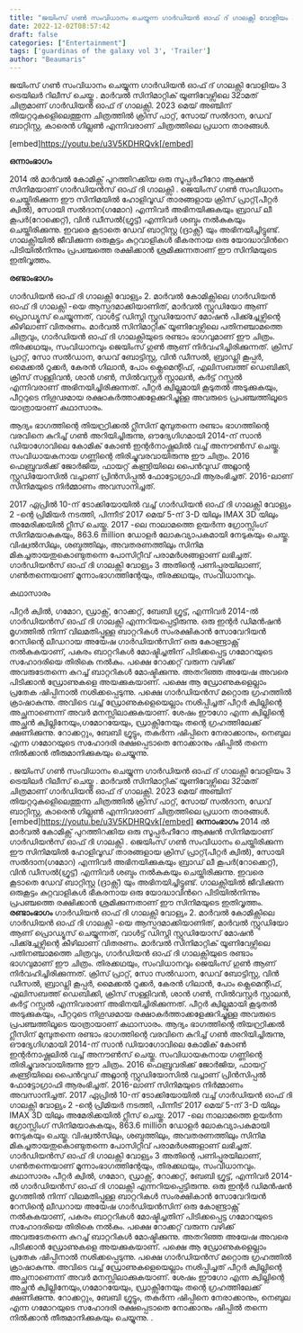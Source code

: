 ```yaml
---
title: "ജയിംസ് ഗൺ സംവിധാനം ചെയ്യുന്ന ഗാർഡിയൻ ഓഫ് ദ് ഗാലക്സി വോളിയം 3 ട്രെയിലർ റിലീസ് ചെയ്തു"
date: 2022-12-02T08:57:42
draft: false
categories: ["Entertainment"]
tags: ['guardinas of the galaxy vol 3', 'Trailer']
author: "Beaumaris"
---
```


ജയിംസ് ഗൺ സംവിധാനം ചെയ്യുന്ന ഗാർഡിയൻ ഓഫ് ദ് ഗാലക്സി വോളിയം 3 ട്രെയിലർ റിലീസ് ചെയ്തു . മാർവൽ സിനിമാറ്റിക് യൂണിവേഴ്സിലെ 32ാമത് ചിത്രമാണ് ഗാർഡിയൻ ഓഫ് ദ് ഗാലക്സി. 2023 മെയ് അഞ്ചിന് തിയറ്ററുകളിെലെത്തുന്ന ചിത്രത്തിൽ ക്രിസ് പാറ്റ്, സോയ് സൽദാന, ഡേവ് ബാറ്റിസ്റ്റ, കാരെൻ ഗില്ലൺ എന്നിവരാണ് ചിത്രത്തിലെ പ്രധാന താരങ്ങൾ.

[embed]https://youtu.be/u3V5KDHRQvk[/embed]

<strong>ഒന്നാംഭാഗം</strong>

2014 ല്‍ മാര്‍വല്‍ കോമിക്സ് പുറത്തിറക്കിയ ഒരു സൂപ്പര്‍ഹീറോ ആക്ഷന്‍ സിനിമയാണ് ഗാര്‍ഡിയന്‍സ് ഓഫ് ദി ഗാലക്സി . ജെയിംസ്‌ ഗണ്‍ സംവിധാനം ചെയ്തിരിക്കുന്ന ഈ സിനിമയില്‍ ഹോളിവൂഡ്‌ താരങ്ങളായ ക്രിസ് പ്രാറ്റ്(പീറ്റര്‍ ക്വില്‍), സോയി സല്‍ദാന(ഗമോറ) എന്നിവര്‍ അഭിനയിക്കുകയും ബ്രാഡ് ലീ കൂപര്‍(റോക്കെറ്റ്‌), വിന്‍ ഡീസല്‍(ഗ്രൂട്ട്) എന്നിവര്‍ ശബ്ദം നല്‍കുകയും ചെയ്തിരിക്കുന്നു. ഇവരെ കൂടാതെ ഡേവ് ബാറ്റിസ്റ്റ (ദ്രാക്സ്) യും അഭിനയിച്ചിട്ടുണ്ട്. ഗാലക്സിയില്‍ ജീവിക്കുന്ന ഒരുകൂട്ടം കുറ്റവാളികള്‍ ഭീകരനായ ഒരു യോദ്ധാവിന്‍റെ പിടിയില്‍നിന്നും പ്രപഞ്ചത്തെ രക്ഷിക്കാന്‍ ശ്രമിക്കുന്നതാണ് ഈ സിനിമയുടെ ഇതിവൃത്തം.

<strong>രണ്ടാംഭാഗം</strong>

ഗാർഡിയൻ ഓഫ് ദി ഗാലക്സി വോള്യം 2. മാർവൽ കോമിക്സിലെ ഗാർഡിയൻ ഓഫ് ദി ഗാലക്സി -യെ ആസ്പദമാക്കിയാണിത്, മാർവൽ സ്റ്റുഡിയോ ആണ് പ്രൊഡ്യൂസ് ചെയ്യുന്നത്, വാൾട്ട് ഡിസ്നി സ്റ്റുഡിയോസ് മോഷൻ പിക്ക്ച്ചേഴ്സിന്റെ കീഴിലാണ് വിതരണം. മാർവൽ സിനിമാറ്റിക് യൂണിവേഴ്സിലെ പതിനഞ്ചാമത്തെ ചിത്രവും, ഗാർഡിയൻ ഓഫ് ദി ഗാലക്സിയുടെ രണ്ടാം ഭാഗവുമാണ് ഈ ചിത്രം. തിരക്കഥയും, സംവിധാനവും ജെയിംസ് ഗുൺ ആണ് നിർവഹിച്ചിരിക്കുന്നത്. ക്രിസ് പ്രാറ്റ്, സോ സൽഡാന, ഡേവ് ബോട്ടിസ്റ്റ, വിൻ ഡീസൽ, ബ്രാഡ്ലി കൂപ്പർ, മൈക്കൽ റൂക്കർ, കേരൻ ഗിലാൻ, പോം ക്ലെമെന്റിഫ്, എലിസബത്ത് ഡെബിക്കി, ക്രിസ് സള്ളിവൻ, ശാൻ ഗൺ, സിൽവസ്റ്റർ സ്റ്റാലൻ, കർട്ട് റസ്സൽ എന്നിവരാണ് അഭിനയിച്ചിരിക്കുന്നത്. പീറ്റർ ക്വില്ലുമായി കൂടുതൽ അടുക്കുകയും, പീറ്ററുടെ നിഗൂഢമായ രക്ഷാകർത്താക്കളേക്കുറിച്ചുള്ള അവരുടെ പ്രപഞ്ചത്തിലൂടെ യാത്രായാണ് കഥാസാരം.

ആദ്യം ഭാഗത്തിന്റെ തിയറ്റ്രിക്കൽ റ്ലീസിന് മുമ്പുതന്നെ രണ്ടാം ഭാഗത്തിന്റെ വരവിനെ കുറിച്ച് ഗൺ അറിയിച്ചിരുന്നു, ഔദ്യേഗിഗമായി 2014-ന് സാൻ ഡിയാഗോവിലെ കോമിക് കോൺ ഇന്റർനാഷ്ണലിൽ വച്ച് അനൗൺസ് ചെയ്തു. സംവിധായകനായ ഗണ്ണിന്റെ തിരിച്ചുവരവായിരുന്നു ഈ ചിത്രം. 2016 ഫെബ്രുവരിക്ക് ജോർജിയ, ഫായറ്റ് കണ്ട്രിയിലെ പൈൻവുഡ് അറ്റ്ലാന്റ സ്റ്റുഡിയോസിൽ വച്ചാണ് പ്രിൻസിപ്പൽ ഫോട്ടോഗ്രാഫി ആരംഭിച്ചത്. 2016-ലാണ് സിനിമയുടെ നിർമ്മാണം അവസാനിച്ചത്.

2017 ഏപ്രിൽ 10-ന് ടോക്കിയോയിൽ വച്ച് ഗാർഡിയൻ ഓഫ് ദി ഗാലക്സി വോള്യം 2 -ന്റെ പ്രിമിയർ നടത്തി, പിന്നീട് 2017 മെയ് 5-ന് 3-D യിലും IMAX 3D യിലും അമേരിക്കയിൽ റ്ലീസ് ചെയ്തു. 2017 -ലെ നാലാമത്തെ ഉയർന്ന ഗ്രോസ്സിംഗ് സിനിമയാകുകയും, 863.6 million ഡോളർ ലോകവ്യാപകമായി നേടുകയും ചെയ്തു. വിഷ്വൽസിലും, ശബ്ദത്തിലും, അവതരണത്തിലും സിനിമ മികച്ചതായതുകൊണ്ടുതന്നെ പോസിറ്റീവ് പരാമർശങ്ങളാണ് ലഭിച്ചത്. ഗാർഡിയൻസ് ഓഫ് ദി ഗാലക്സി വോള്യം 3 അതിന്റെ പണിപ്പുരയിലാണ്, ഗൺതന്നെയാണ് മൂന്നാംഭാഗത്തിന്റേയും, തിരക്കഥയും, സംവിധാനവും.

കഥാസാരം

പീറ്റർ ക്വിൽ, ഗമോറ, ഡ്രാക്സ്, റോക്കറ്റ്, ബേബി ഗ്രൂട്ട്, എന്നിവർ 2014-ൽ ഗാർഡിയൻസ് ഓഫ് ദി ഗാലക്സി എന്നറിയപ്പെട്ടിരുന്നു. ഒരു ഇന്റർ ഡിമൻഷൻ മൃഗത്തിൽ നിന്ന് വിലമതിപ്പുള്ള ബാറ്ററികൾ സംരക്ഷികാൻ സോവേറിയൻ റേസിന്റെ ലീഡറായ അയേഷ ഗാർഡിയൻസിന് ഒരു കോണ്ട്രാക്റ്റ് നൽകുകയാണ്, പകരം ബാറ്ററികൾ മോഷ്ടിച്ചതിന് പിടിക്കപ്പെട്ട ഗമോറയുടെ സഹോദരിയെ തിരികെ നൽകും. പക്ഷെ റോക്കറ്റ് വരുന്ന വഴിക്ക് അവരുടേതന്നെ കുറച്ച് ബാറ്ററികൾ മോഷ്ടിക്കുന്നു. അതറിഞ്ഞ അയേഷ അവരെ പിടിക്കാൻ ഡ്രോണുകളെ അയക്കുകയാണ്. പക്ഷെ ആ ഡ്രോണുകളെല്ലാം പ്രതേക ഷിപ്പിനാൽ നശിക്കപ്പെടുന്നു. പക്ഷെ ഗാർഡിയൻസ് മറ്റൊരു ഗ്രഹത്തിൽ ക്രാഷാകുന്നു. അവിടെ വച്ച് ഡ്രോണുകളെയെല്ലാം നശിപ്പിച്ചത് പീറ്റർ ക്വില്ലിന്റെ അച്ഛനാണെന്ന് അവർ മനസ്സിലാക്കുകയാണ്. ശേഷം ഈഗോ എന്ന ക്വില്ലിന്റെ അച്ഛൻ ക്വില്ലിനേയും,ഗമോറയേയും, ഡ്രാക്സിനേയും തന്റെ ഗ്രഹത്തിലേക്ക് ക്ഷണിക്കുന്നു. റോക്കറ്റും, ബേബി ഗ്രൂട്ടും, തകർന്ന ഷിപ്പിനെ നേരാക്കാനും, നെബുല എന്ന ഗമോറയുടെ സഹോദരി രക്ഷപ്പെടാതെ നോക്കാനും ഷിപ്പിൽ തന്നെ നിൽക്കാൻ തീരുമാനിക്കുകയും ചെയ്യുന്നു.

.
ജയിംസ് ഗൺ സംവിധാനം ചെയ്യുന്ന ഗാർഡിയൻ ഓഫ് ദ് ഗാലക്സി വോളിയം 3 ട്രെയിലർ റിലീസ് ചെയ്തു . മാർവൽ സിനിമാറ്റിക് യൂണിവേഴ്സിലെ 32ാമത് ചിത്രമാണ് ഗാർഡിയൻ ഓഫ് ദ് ഗാലക്സി. 2023 മെയ് അഞ്ചിന് തിയറ്ററുകളിെലെത്തുന്ന ചിത്രത്തിൽ ക്രിസ് പാറ്റ്, സോയ് സൽദാന, ഡേവ് ബാറ്റിസ്റ്റ, കാരെൻ ഗില്ലൺ എന്നിവരാണ് ചിത്രത്തിലെ പ്രധാന താരങ്ങൾ. [embed]https://youtu.be/u3V5KDHRQvk[/embed] **ഒന്നാംഭാഗം** 2014 ല്‍ മാര്‍വല്‍ കോമിക്സ് പുറത്തിറക്കിയ ഒരു സൂപ്പര്‍ഹീറോ ആക്ഷന്‍ സിനിമയാണ് ഗാര്‍ഡിയന്‍സ് ഓഫ് ദി ഗാലക്സി . ജെയിംസ്‌ ഗണ്‍ സംവിധാനം ചെയ്തിരിക്കുന്ന ഈ സിനിമയില്‍ ഹോളിവൂഡ്‌ താരങ്ങളായ ക്രിസ് പ്രാറ്റ്(പീറ്റര്‍ ക്വില്‍), സോയി സല്‍ദാന(ഗമോറ) എന്നിവര്‍ അഭിനയിക്കുകയും ബ്രാഡ് ലീ കൂപര്‍(റോക്കെറ്റ്‌), വിന്‍ ഡീസല്‍(ഗ്രൂട്ട്) എന്നിവര്‍ ശബ്ദം നല്‍കുകയും ചെയ്തിരിക്കുന്നു. ഇവരെ കൂടാതെ ഡേവ് ബാറ്റിസ്റ്റ (ദ്രാക്സ്) യും അഭിനയിച്ചിട്ടുണ്ട്. ഗാലക്സിയില്‍ ജീവിക്കുന്ന ഒരുകൂട്ടം കുറ്റവാളികള്‍ ഭീകരനായ ഒരു യോദ്ധാവിന്‍റെ പിടിയില്‍നിന്നും പ്രപഞ്ചത്തെ രക്ഷിക്കാന്‍ ശ്രമിക്കുന്നതാണ് ഈ സിനിമയുടെ ഇതിവൃത്തം. **രണ്ടാംഭാഗം** ഗാർഡിയൻ ഓഫ് ദി ഗാലക്സി വോള്യം 2. മാർവൽ കോമിക്സിലെ ഗാർഡിയൻ ഓഫ് ദി ഗാലക്സി -യെ ആസ്പദമാക്കിയാണിത്, മാർവൽ സ്റ്റുഡിയോ ആണ് പ്രൊഡ്യൂസ് ചെയ്യുന്നത്, വാൾട്ട് ഡിസ്നി സ്റ്റുഡിയോസ് മോഷൻ പിക്ക്ച്ചേഴ്സിന്റെ കീഴിലാണ് വിതരണം. മാർവൽ സിനിമാറ്റിക് യൂണിവേഴ്സിലെ പതിനഞ്ചാമത്തെ ചിത്രവും, ഗാർഡിയൻ ഓഫ് ദി ഗാലക്സിയുടെ രണ്ടാം ഭാഗവുമാണ് ഈ ചിത്രം. തിരക്കഥയും, സംവിധാനവും ജെയിംസ് ഗുൺ ആണ് നിർവഹിച്ചിരിക്കുന്നത്. ക്രിസ് പ്രാറ്റ്, സോ സൽഡാന, ഡേവ് ബോട്ടിസ്റ്റ, വിൻ ഡീസൽ, ബ്രാഡ്ലി കൂപ്പർ, മൈക്കൽ റൂക്കർ, കേരൻ ഗിലാൻ, പോം ക്ലെമെന്റിഫ്, എലിസബത്ത് ഡെബിക്കി, ക്രിസ് സള്ളിവൻ, ശാൻ ഗൺ, സിൽവസ്റ്റർ സ്റ്റാലൻ, കർട്ട് റസ്സൽ എന്നിവരാണ് അഭിനയിച്ചിരിക്കുന്നത്. പീറ്റർ ക്വില്ലുമായി കൂടുതൽ അടുക്കുകയും, പീറ്ററുടെ നിഗൂഢമായ രക്ഷാകർത്താക്കളേക്കുറിച്ചുള്ള അവരുടെ പ്രപഞ്ചത്തിലൂടെ യാത്രായാണ് കഥാസാരം. ആദ്യം ഭാഗത്തിന്റെ തിയറ്റ്രിക്കൽ റ്ലീസിന് മുമ്പുതന്നെ രണ്ടാം ഭാഗത്തിന്റെ വരവിനെ കുറിച്ച് ഗൺ അറിയിച്ചിരുന്നു, ഔദ്യേഗിഗമായി 2014-ന് സാൻ ഡിയാഗോവിലെ കോമിക് കോൺ ഇന്റർനാഷ്ണലിൽ വച്ച് അനൗൺസ് ചെയ്തു. സംവിധായകനായ ഗണ്ണിന്റെ തിരിച്ചുവരവായിരുന്നു ഈ ചിത്രം. 2016 ഫെബ്രുവരിക്ക് ജോർജിയ, ഫായറ്റ് കണ്ട്രിയിലെ പൈൻവുഡ് അറ്റ്ലാന്റ സ്റ്റുഡിയോസിൽ വച്ചാണ് പ്രിൻസിപ്പൽ ഫോട്ടോഗ്രാഫി ആരംഭിച്ചത്. 2016-ലാണ് സിനിമയുടെ നിർമ്മാണം അവസാനിച്ചത്. 2017 ഏപ്രിൽ 10-ന് ടോക്കിയോയിൽ വച്ച് ഗാർഡിയൻ ഓഫ് ദി ഗാലക്സി വോള്യം 2 -ന്റെ പ്രിമിയർ നടത്തി, പിന്നീട് 2017 മെയ് 5-ന് 3-D യിലും IMAX 3D യിലും അമേരിക്കയിൽ റ്ലീസ് ചെയ്തു. 2017 -ലെ നാലാമത്തെ ഉയർന്ന ഗ്രോസ്സിംഗ് സിനിമയാകുകയും, 863.6 million ഡോളർ ലോകവ്യാപകമായി നേടുകയും ചെയ്തു. വിഷ്വൽസിലും, ശബ്ദത്തിലും, അവതരണത്തിലും സിനിമ മികച്ചതായതുകൊണ്ടുതന്നെ പോസിറ്റീവ് പരാമർശങ്ങളാണ് ലഭിച്ചത്. ഗാർഡിയൻസ് ഓഫ് ദി ഗാലക്സി വോള്യം 3 അതിന്റെ പണിപ്പുരയിലാണ്, ഗൺതന്നെയാണ് മൂന്നാംഭാഗത്തിന്റേയും, തിരക്കഥയും, സംവിധാനവും. കഥാസാരം പീറ്റർ ക്വിൽ, ഗമോറ, ഡ്രാക്സ്, റോക്കറ്റ്, ബേബി ഗ്രൂട്ട്, എന്നിവർ 2014-ൽ ഗാർഡിയൻസ് ഓഫ് ദി ഗാലക്സി എന്നറിയപ്പെട്ടിരുന്നു. ഒരു ഇന്റർ ഡിമൻഷൻ മൃഗത്തിൽ നിന്ന് വിലമതിപ്പുള്ള ബാറ്ററികൾ സംരക്ഷികാൻ സോവേറിയൻ റേസിന്റെ ലീഡറായ അയേഷ ഗാർഡിയൻസിന് ഒരു കോണ്ട്രാക്റ്റ് നൽകുകയാണ്, പകരം ബാറ്ററികൾ മോഷ്ടിച്ചതിന് പിടിക്കപ്പെട്ട ഗമോറയുടെ സഹോദരിയെ തിരികെ നൽകും. പക്ഷെ റോക്കറ്റ് വരുന്ന വഴിക്ക് അവരുടേതന്നെ കുറച്ച് ബാറ്ററികൾ മോഷ്ടിക്കുന്നു. അതറിഞ്ഞ അയേഷ അവരെ പിടിക്കാൻ ഡ്രോണുകളെ അയക്കുകയാണ്. പക്ഷെ ആ ഡ്രോണുകളെല്ലാം പ്രതേക ഷിപ്പിനാൽ നശിക്കപ്പെടുന്നു. പക്ഷെ ഗാർഡിയൻസ് മറ്റൊരു ഗ്രഹത്തിൽ ക്രാഷാകുന്നു. അവിടെ വച്ച് ഡ്രോണുകളെയെല്ലാം നശിപ്പിച്ചത് പീറ്റർ ക്വില്ലിന്റെ അച്ഛനാണെന്ന് അവർ മനസ്സിലാക്കുകയാണ്. ശേഷം ഈഗോ എന്ന ക്വില്ലിന്റെ അച്ഛൻ ക്വില്ലിനേയും,ഗമോറയേയും, ഡ്രാക്സിനേയും തന്റെ ഗ്രഹത്തിലേക്ക് ക്ഷണിക്കുന്നു. റോക്കറ്റും, ബേബി ഗ്രൂട്ടും, തകർന്ന ഷിപ്പിനെ നേരാക്കാനും, നെബുല എന്ന ഗമോറയുടെ സഹോദരി രക്ഷപ്പെടാതെ നോക്കാനും ഷിപ്പിൽ തന്നെ നിൽക്കാൻ തീരുമാനിക്കുകയും ചെയ്യുന്നു. .
